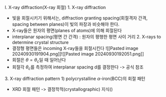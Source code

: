 I\. X-ray diffraction(X-ray 회절)
1\. X-ray diffraction
- 빛을 회절시키기 위해서는, diffraction granting spacing(회절격자 간격, spacing between planes)이 빛의 파장과 비슷해야 한다.
- X-ray들은 원자의 평면(planes of atoms)에 의해 회절된다
- interplanar spacing(평면 간 간격) : 원자의 평행한 평면 사이 거리
2\. X-rays to determine crystal structure
- 결정형 평면들은 incoming X-ray들을 회절시킨다
![[Pasted image 20240930191904.png]]![[Pasted image 20240930192051.png]]
- 회절은 $\theta=\theta_{c}$일 때 일어난다
- 회절각 $\theta_{c}$를 측정하여 interplanar spacing d를 결정한다 -> 공식 참조

3\. X-ray diffraction pattern
1\) polycrystalline $\alpha$-iron(BCC)의 회절 패턴
- XRD 회절 패턴 -> 결정학적(crystallographic) 지식()